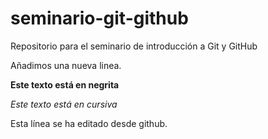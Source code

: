# seminario-git-github
Repositorio para el seminario de introducción a Git y GitHub

Añadimos una nueva linea.

**Este texto está en negrita**

*Este texto está en cursiva*

Esta línea se ha editado desde github.
